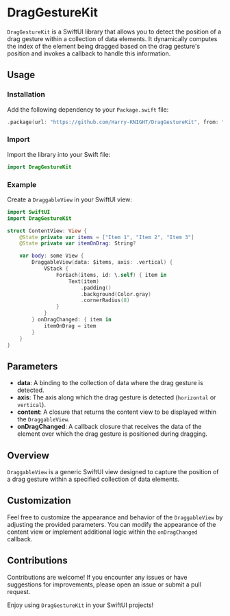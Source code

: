# DragGestureKit

`DragGestureKit` is a SwiftUI library that allows you to detect the position of a drag gesture within a collection of data elements. It dynamically computes the index of the element being dragged based on the drag gesture's position and invokes a callback to handle this information.

## Usage

### Installation

Add the following dependency to your `Package.swift` file:

```swift
.package(url: "https://github.com/Harry-KNIGHT/DragGestureKit", from: "1.0.0")
```

### Import

Import the library into your Swift file:

```swift
import DragGestureKit
```

### Example

Create a `DraggableView` in your SwiftUI view:

```swift
import SwiftUI
import DragGestureKit

struct ContentView: View {
    @State private var items = ["Item 1", "Item 2", "Item 3"]
    @State private var itemOnDrag: String?

    var body: some View {
        DraggableView(data: $items, axis: .vertical) {
            VStack {
                ForEach(items, id: \.self) { item in
                    Text(item)
                        .padding()
                        .background(Color.gray)
                        .cornerRadius(8)
                }
            }
        } onDragChanged: { item in
            itemOnDrag = item
        }
    }
}
```

## Parameters

- **data**: A binding to the collection of data where the drag gesture is detected.
- **axis**: The axis along which the drag gesture is detected (`horizontal` or `vertical`).
- **content**: A closure that returns the content view to be displayed within the `DraggableView`.
- **onDragChanged**: A callback closure that receives the data of the element over which the drag gesture is positioned during dragging.

## Overview

`DraggableView` is a generic SwiftUI view designed to capture the position of a drag gesture within a specified collection of data elements.

## Customization

Feel free to customize the appearance and behavior of the `DraggableView` by adjusting the provided parameters. You can modify the appearance of the content view or implement additional logic within the `onDragChanged` callback.

## Contributions

Contributions are welcome! If you encounter any issues or have suggestions for improvements, please open an issue or submit a pull request.

Enjoy using `DragGestureKit` in your SwiftUI projects!
